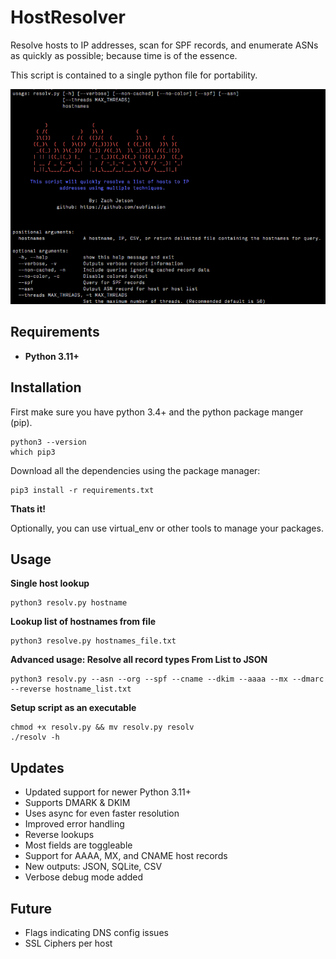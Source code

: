 # HostResolver
Resolve hosts to IP addresses, scan for SPF records, and enumerate ASNs as quickly as possible; because time is of the essence.

This script is contained to a single python file for portability.

![HostResolver Screenshot](https://raw.githubusercontent.com/subfission/HostResolver/master/HostResolver.png)

## Requirements
* **Python 3.11+**

## Installation
First make sure you have python 3.4+ and the python package manger (pip).
    
    python3 --version
    which pip3
    
Download all the dependencies using the package manager:

    pip3 install -r requirements.txt
    
**Thats it!**

Optionally, you can use virtual_env or other tools to manage your packages.


## Usage

**Single host lookup**

    python3 resolv.py hostname
    
**Lookup list of hostnames from file**

    python3 resolve.py hostnames_file.txt
    
**Advanced usage: Resolve all record types From List to JSON**

    python3 resolv.py --asn --org --spf --cname --dkim --aaaa --mx --dmarc --reverse hostname_list.txt

**Setup script as an executable**

    chmod +x resolv.py && mv resolv.py resolv
    ./resolv -h
    
## Updates

- Updated support for newer Python 3.11+
- Supports DMARK & DKIM
- Uses async for even faster resolution
- Improved error handling
- Reverse lookups
- Most fields are toggleable
- Support for AAAA, MX, and CNAME host records
- New outputs: JSON, SQLite, CSV
- Verbose debug mode added

## Future

 - Flags indicating DNS config issues
 - SSL Ciphers per host
 